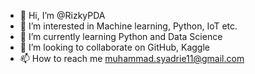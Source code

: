 - 👋 Hi, I’m @RizkyPDA
- 👀 I’m interested in Machine learning, Python, IoT etc.
- 🌱 I’m currently learning Python and Data Science
- 💞️ I’m looking to collaborate on GitHub, Kaggle
- 📫 How to reach me muhammad.syadrie11@gmail.com

<!---
RizkyPDA/RizkyPDA is a ✨ special ✨ repository because its `README.md` (this file) appears on your GitHub profile.
You can click the Preview link to take a look at your changes.
--->
